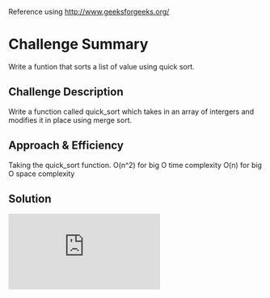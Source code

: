 Reference using http://www.geeksforgeeks.org/

# Challenge Summary
Write a funtion that sorts a list of value using quick sort.

## Challenge Description
Write a function called quick_sort which takes in an array of intergers and modifies it in place using merge sort.

## Approach & Efficiency
Taking the quick_sort function.
O(n^2) for big O time complexity
O(n) for big O space complexity

## Solution
![BLOG](https://github.com/masonrybits/python-data-structures-and-algorithms/blob/master/challenges/quick_sort/BLOG.md)
